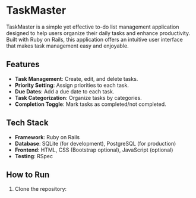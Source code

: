 # TaskMaster

TaskMaster is a simple yet effective to-do list management application designed to help users organize their daily tasks and enhance productivity. Built with Ruby on Rails, this application offers an intuitive user interface that makes task management easy and enjoyable.

## Features

- **Task Management**: Create, edit, and delete tasks.
- **Priority Setting**: Assign priorities to each task.
- **Due Dates**: Add a due date to each task.
- **Task Categorization**: Organize tasks by categories.
- **Completion Toggle**: Mark tasks as completed/not completed.

## Tech Stack

- **Framework**: Ruby on Rails
- **Database**: SQLite (for development), PostgreSQL (for production)
- **Frontend**: HTML, CSS (Bootstrap optional), JavaScript (optional)
- **Testing**: RSpec

## How to Run

1. Clone the repository:

